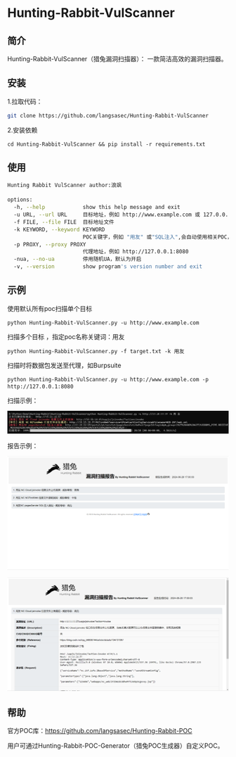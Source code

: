 # Hunting-Rabbit-VulScanner

## 简介

Hunting-Rabbit-VulScanner（猎兔漏洞扫描器）： 一款简洁高效的漏洞扫描器。

## 安装

1.拉取代码：

```bash
git clone https://github.com/langsasec/Hunting-Rabbit-VulScanner
```

2.安装依赖

```
cd Hunting-Rabbit-VulScanner && pip install -r requirements.txt
```

## 使用

```bash
Hunting Rabbit VulScanner author:浪飒

options:
  -h, --help            show this help message and exit
  -u URL, --url URL     目标地址，例如 http://www.example.com 或 127.0.0.1:8080
  -f FILE, --file FILE  目标地址文件
  -k KEYWORD, --keyword KEYWORD
                        POC关键字，例如 "用友" 或"SQL注入",会自动使用相关POC，不使用则默认使用全部POC
  -p PROXY, --proxy PROXY
                        代理地址，例如 http://127.0.0.1:8080
  -nua, --no-ua         停用随机UA，默认为开启
  -v, --version         show program's version number and exit
```

## 示例

使用默认所有poc扫描单个目标

```
python Hunting-Rabbit-VulScanner.py -u http://www.example.com
```

扫描多个目标 ，指定poc名称关键词：用友

```
python Hunting-Rabbit-VulScanner.py -f target.txt -k 用友
```

扫描时将数据包发送至代理，如Burpsuite

```
python Hunting-Rabbit-VulScanner.py -u http://www.example.com -p http://127.0.0.1:8080
```

扫描示例：

![image-20240628170215154](img/2411575-20240628170219021-1320488176.png)

报告示例：

![image-20240628170613923](img/2411575-20240628170617671-1490530192.png)

![image-20240628170638299](img/2411575-20240628170642320-1011526617.png)

## 帮助

官方POC库：https://github.com/langsasec/Hunting-Rabbit-POC

用户可通过Hunting-Rabbit-POC-Generator（猎兔POC生成器）自定义POC。

